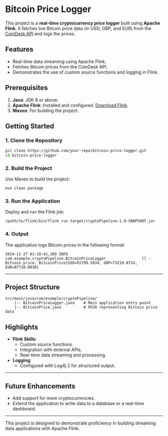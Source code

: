 # Bitcoin Price Logger

This project is a **real-time cryptocurrency price logger** built using **Apache Flink**. It fetches live Bitcoin price data (in USD, GBP, and EUR) from the [CoinDesk API](https://api.coindesk.com/v1/bpi/currentprice.json) and logs the prices.

## Features

- Real-time data streaming using Apache Flink.
- Fetches Bitcoin prices from the CoinDesk API.
- Demonstrates the use of custom source functions and logging in Flink.

## Prerequisites

1. **Java**: JDK 8 or above.
2. **Apache Flink**: Installed and configured. [Download Flink](https://flink.apache.org/downloads.html).
3. **Maven**: For building the project.

## Getting Started

### 1. Clone the Repository

```bash
git clone https://github.com/your-repo/bitcoin-price-logger.git
cd bitcoin-price-logger
```

### 2. Build the Project

Use Maven to build the project:

```bash
mvn clean package
```

### 3. Run the Application

Deploy and run the Flink job:

```bash
/path/to/flink/bin/flink run target/cryptoPipeline-1.0-SNAPSHOT.jar
```

### 4. Output

The application logs Bitcoin prices in the following format:

```
2024-11-27 01:18:41,389 INFO  com.example.cryptoPipeline.BitcoinPriceLogger                [] - Bitcoin price: BitcoinPrice{USD=91799.5834, GBP=73219.0724, EUR=87710.0038}
```

---

## Project Structure

```
src/main/java/com/example/cryptoPipeline/
    |-- BitcoinPriceLogger.java    # Main application entry point
    |-- BitcoinPrice.java          # POJO representing Bitcoin price data
```

## Highlights

- **Flink Skills**:
  - Custom source functions.
  - Integration with external APIs.
  - Real-time data streaming and processing.
- **Logging**:
  - Configured with Log4j 2 for structured output.

---

## Future Enhancements

- Add support for more cryptocurrencies.
- Extend the application to write data to a database or a real-time dashboard.

---

This project is designed to demonstrate proficiency in building streaming data applications with Apache Flink.